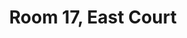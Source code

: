 ---
basin: 'No'
cudn: true
floor: Ground
grade: 5
images:
- /assets/images/rooms/ec/ec17_01.jpg
- /assets/images/rooms/ec/ec17_02.jpg
living_room: 'No'
location: East Court
name: '17'
network: Wired and Wireless
title: Room 17, East Court
---